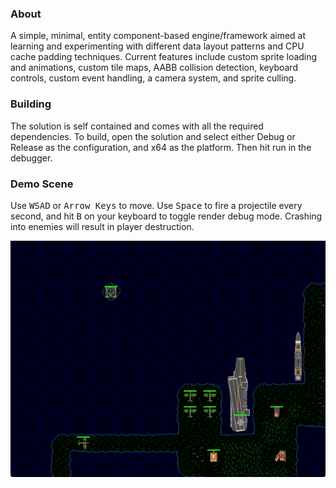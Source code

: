 ### About
A simple, minimal, entity component-based engine/framework aimed at learning and experimenting with different data layout patterns and CPU cache padding techniques. Current features include custom sprite loading and animations, custom tile maps, AABB collision detection, keyboard controls, custom event handling, a camera system, and sprite culling.

### Building
The solution is self contained and comes with all the required dependencies. To build, open the solution and select either Debug or Release as the configuration, and x64 as the platform. Then hit run in the debugger.

### Demo Scene
Use <kbd>WSAD</kbd> or <kbd>Arrow Keys</kbd> to move. Use <kbd>Space</kbd> to fire a projectile every second, and hit <kbd>B</kbd> on your keyboard to toggle render debug mode. Crashing into enemies will result in player destruction.  

![](https://github.com/alex-cherkaski/Engine2D/blob/master/DemoGIF/Demo_Scene.gif)
